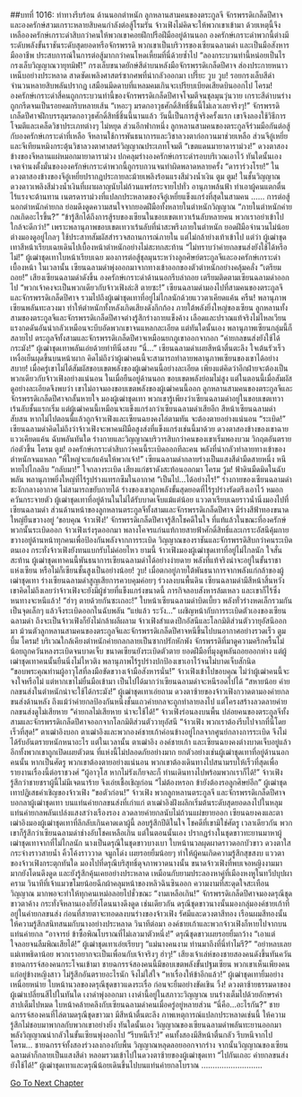 ##บทที่ 1016: ท่าทางรีบร้อน
ด้านนอกตำหนัก ลูกหลานสามคนของตระกูลจี จักรพรรดิเกล็ดปีศาจ และองครักษ์สวมเกราะหลายสิบคนกำลังต่อสู้โรมรัน
จ้าวเฟิงไม่คิดจะให้พวกเขาเข้ามา ด้วยเหตุนี้จึงเหลือองครักษ์เกราะดำสิบกว่าคนให้พวกเขาคอยฝึกปรือฝีมืออยู่ด้านนอก
องครักษ์เกราะดำพวกนี้ต่างมีระดับพลังขั้นราชันระดับสุดยอดหรือจักรพรรดิ พวกเขาเป็นบริวารของเซียนฉลามดำ และเป็นมือสังหารมืออาชีพ ประสบการณ์ในการต่อสู้มากกว่าคนโหดเหี้ยมที่นี่ด้วยซ้ำไป
“ลองกระบวนท่านี้หน่อยเป็นไร กรงเล็บวิญญาณวายุทมิฬ!”
กรงเล็บขนาดยักษ์สีดำบนหลังมือจักรพรรดิเกล็ดปีศาจ ส่องประกายหนาวเหน็บอย่างประหลาด สาดซัดเพลิงศาสตร์ซากศพที่น่ากลัวออกมา
เปรี๊ยะ วูบ วูบ!
รอยกรงเล็บสีดำจำนวนหลายสิบพลันปรากฏ เสมือนมีดดาบที่แหลมคมเกินจะเปรียบเบียดเสียดบินออกไป
โครม!
องครักษ์เกราะดำสี่คนถูกกระบวนท่านี้ของจักรพรรดิเกล็ดปีศาจโจมตีจนชุลมุนวุ่นวาย เกราะสีดำบนร่างถูกกรีดจนเป็นรอยคมกริบหลายเส้น
“เหอะๆ มรดกอาวุธศักดิ์สิทธิ์ชิ้นนี้ไม่เลวเลยจริงๆ!”
จักรพรรดิเกล็ดปีศาจฝึกบรรลุมรดกอาวุธศักดิ์สิทธิ์ชิ้นนี้นานแล้ว วันนี้เป็นการสู้จริงครั้งแรก เขาจึงลองใช้วิธีการโจมตีและเคล็ดวิชาประเภทต่างๆ ไม่หยุด
ส่วนอีกฟากหนึ่ง ลูกหลานสามคนของตระกูลจีร่วมมือกันต่อสู้กับองครักษ์เกราะดำที่เหลือ
จีหลานใช้การพันธนาการและวิชาลวงตาก่อกวนมาช่วยเหลือ ส่วนจีอู๋เหยี่ยและจีเทียนหมิงกระตุ้นวิชาลวงตาศาสตร์วิญญาณประเภทโจมตี
“เขตแดนมายาดาราม่วง!”
ดวงตาสองข้างของจีหลานแผ่หมอกมายาดาราม่วง ปกคลุมร่างองครักษ์เกราะดำรอบบริเวณเอาไว้
ทันใดนั้นเอง เจตจำนงตั้งมั่นขององครักษ์เกราะดำพวกนี้ถูกรบกวนจนทำผิดพลาดหลายครั้ง
“ดาราร่วงโรย!”
ในดวงตาสองข้างของจีอู๋เหยี่ยปรากฏประกายละม้ายเพลิงร้อนแรงสีม่วงน้ำเงิน
ตูม ตูม!
ในชั้นวิญญาณ ดวงดาวเพลิงสีม่วงน้ำเงินที่เผาผลาญนับไม่ถ้วนแพร่กระจายไปทั่ว อานุภาพล้นฟ้า ทำเอาผู้คนแตกตื่น ไร้แรงจะต้านทาน
เนตรดาราม่วงที่แปลกประหลาดของจีอู๋เหยี่ยแข็งแกร่งที่สุดในสามคน
……
การต่อสู้นอกตำหนักค่ายกล ย่อมดึงดูดความสนใจจากยอดฝีมือทั้งหลายในตำหนักวิญญาณ
“ภายในตำหนักค่ายกลเกิดอะไรขึ้น?”
“ข้ารู้สึกได้ถึงการสู้รบของเซียนในขอบเขตเทวาเร้นลับหลายคน พวกเราอย่าเข้าไปใกล้จะดีกว่า!”
เพราะพลานุภาพขอบเขตเทวาเร้นลับที่น่าสะพรึงภายในตำหนัก ยอดฝีมือจำนวนไม่น้อยต่างมองดูอยู่ไกลๆ ใช้ประสาทสัมผัสสำรวจสถานการณ์ภายใน แต่ไม่กล้าย่างเท้าเข้าไป
แต่ว่า ผู้เฒ่าชุดเทาสีหน้าเรียบเฉยเดินไปเบื้องหน้าตำหนักอย่างไม่สะทกสะท้าน
“ไม่ทราบว่าค่ายกลขนส่งยังใช้ได้หรือไม่!”
ผู้เฒ่าชุดเทาใบหน้าเรียบเฉย มองการต่อสู้ชุลมุนระหว่างลูกศิษย์ตระกูลจีและองครักษ์เกราะดำเบื้องหน้า
ในเวลานั้น เซียนฉลามดำพุ่งออกมาจากทางเข้าออกของตัวตำหนักอย่างคลุ้มคลั่ง
“เตรียมถอย!”
เสียงเซียนฉลามดำดังขึ้น องครักษ์เกราะดำด้านนอกรีบล่าถอย เตรียมติดตามเซียนฉลามดำออกไป
“พวกเจ้าคงจะเป็นพวกเดียวกับจ้าวเฟิงล่ะสิ ตายซะ!”
เซียนฉลามดำมองไปที่สามคนของตระกูลจีและจักรพรรดิเกล็ดปีศาจ รวมไปถึงผู้เฒ่าชุดเทาที่อยู่ไม่ไกลนักด้วยแววตาเคียดแค้น
ครืน!
พลานุภาพเซียนพลันทะลวงมา ทำให้ตำหนักทั้งหลังเกิดเสียงดังกึกก้อง
ภายใต้พลังยิ่งใหญ่ของเซียน ลูกหลานทั้งสามของตระกูลจีและจักรพรรดิเกล็ดปีศาจต่างรู้สึกร่างกายแข็งค้าง เลือดและปราณแท้จริงไม่ไหลเวียน แรงกดดันอันน่ากลัวเหมือนจะบีบอัดพวกเขาจนแหลกละเอียด
แต่ทันใดนั้นเอง พลานุภาพเซียนกลุ่มนี้ก็สลายไป ตระกูลจีทั้งสามและจักรพรรดิเกล็ดปีศาจเหมือนยกภูเขาออกจากอก
“ค่ายกลขนส่งยังใช้ได้กระมัง!”
ผู้เฒ่าชุดเทาพลันเอ่ยด้วยท่าทีนิ่งสงบ
“นี่…”
เซียนฉลามดำเผยสีหน้าตื่นตะลึง ใจเต้นรัวเร็ว เหงื่อเย็นผุดขึ้นบนหน้าผาก
คิดไม่ถึงว่าผู้เฒ่าคนนี้จะสามารถทำลายพลานุภาพเซียนของเขาได้อย่างสบาย!
เมื่อครู่เขาไม่ได้สัมผัสขอบเขตพลังของผู้เฒ่าคนนี้อย่างละเอียด เพียงแต่คิดว่าอีกฝ่ายจะต้องเป็นพวกเดียวกับจ้าวเฟิงอย่างแน่นอน ในเมื่อยืนอยู่ด้านนอก ขอบเขตพลังย่อมไม่สูง
แต่ในตอนนี้เมื่อสัมผัสดูอย่างละเอียดจึงพบว่า เขาไม่อาจมองขอบเขตพลังของผู้เฒ่าคนนี้ออก
ลูกหลานสามคนของตระกูลจีและจักรพรรดิเกล็ดปีศาจกลั้นหายใจ มองผู้เฒ่าชุดเทา
พวกเขารู้เพียงว่าเซียนฉลามดำอยู่ในขอบเขตเทวาเร้นลับชั้นแรกเริ่ม แต่ผู้เฒ่าคนนี้เหมือนจะแข็งแกร่งกว่าเซียนฉลามดำเสียอีก
สีหน้าเซียนฉลามดำสับสน หากไม่ไปตอนนี้แล้วถูกจ้าวเฟิงและเซียนฉยงคงไล่ตามทัน จะต้องตายอย่างแน่นอน
“ระเบิด!”
เซียนฉลามดำคิดไม่ถึงว่าจ้าวเฟิงจะพาคนฝีมือสูงส่งที่แข็งแกร่งเช่นนี้มาด้วย ดวงตาสองข้างของเขาฉายแววเคียดแค้น
ฉับพลันทันใด ร่างกายและวิญญาณบริวารสิบกว่าคนของเขาเริ่มพองบวม วิกฤตอันตรายก่อตัวขึ้น
โครม ตูม!
องครักษ์เกราะดำสิบกว่าคนนี้ระเบิดออกทีละคน พลังที่น่ากลัวทำลายทางเข้าของตำหนักจนแหลก
“พี่ใหญ่จะแก้แค้นให้พวกเจ้า!”
เซียนฉลามดำกลายร่างเป็นแสงสีดำมืดสายหนึ่ง หนีหายไปไกลลิบ
“กลับมา!”
ใจกลางระเบิด เสียงแก่ชราดังสะท้อนออกมา
โครม วู้ม!
ฟ้าดินมืดมิดในฉับพลัน พลานุภาพยิ่งใหญ่ที่ไร้รูปร่างแทรกซึมในอากาศ
“เป็นไป…ได้อย่างไร!”
ร่างกายของเซียนฉลามดำชะงักกลางอากาศ ไม่สามารถขยับกายได้ ร่างของเขาถูกพลังขั้นสุดยอดที่ไร้รูปร่างรัดตรึงเอาไว้
หมอกควันกระจายตัว ผู้เฒ่าชุดเทาที่อยู่ด้านในไม่ได้รับบาดเจ็บแม้แต่น้อย แววตาเรียบเฉยราวน้ำนิ่งมองไปที่เซียนฉลามดำ
ส่วนด้านหน้าของลูกหลานตระกูลจีทั้งสามและจักรพรรดิเกล็ดปีศาจ มีร่างสีฟ้าทองขนาดใหญ่ยืนขวางอยู่
‘ขอบคุณ จ้าวเฟิง!’
จักรพรรดิเกล็ดปีศาจรู้สึกโชคดีในใจ
ที่แท้แล้วในขณะที่องครักษ์พวกนั้นระเบิดออก จ้าวเฟิงเร่งรุดออกมา พลางโคจรแก่นแท้กายสายฟ้าศักดิ์สิทธิ์และเกราะอัสนีคุ้มกาย ขวางอยู่ด้านหน้าทุกคนเพื่อป้องกันพลังจากการระเบิด
วิญญาณของราชันและจักรพรรดิสิบกว่าคนระเบิดตนเอง กระทั่งจ้าวเฟิงยังทนแบกรับไม่ค่อยไหว
ยามนี้ จ้าวเฟิงมองผู้เฒ่าชุดเทาที่อยู่ไม่ไกลนัก ใจสั่นสะท้าน
ผู้เฒ่าชุดเทาคนนี้พันธนาการเซียนฉลามดำได้อย่างง่ายดาย พลังที่แท้จริงน่าจะอยู่ในขั้นราชาแห่งเซียน หรือไม่ก็เซียนชั้นสูงเป็นอย่างน้อย!
วูบ!
เมื่อตกอยู่ภายใต้พันธนาการจากพลังแก่กล้าของผู้เฒ่าชุดเทา ร่างเซียนฉลามดำสูญเสียการควบคุมค่อยๆ ร่วงลงบนพื้นดิน
เซียนฉลามดำมีสีหน้าสิ้นหวัง เขาคิดไม่ถึงเลยว่าจ้าวเฟิงจะยังมีผู้ช่วยที่แข็งแกร่งขนาดนี้ ภารกิจลอบสังหารล้มเหลว และเขาก็ไร้ซึ่งหนทางจะหนีแล้ว!
“ฮ่าๆ ตายด้วยกันซะเถอะ!”
ใบหน้าเซียนฉลามดำบิดเบี้ยว พลังทั่วร่างหดเล็กรวมกันเป็นจุดเล็กๆ แล้วจึงระเบิดออกในฉับพลัน
“แย่แล้ว ระวัง…”
เผชิญหน้ากับการระเบิดตัวเองของเซียนฉลามดำ ถึงจะเป็นจ้าวเฟิงก็ยังไม่กล้าผลีผลาม
จ้าวเฟิงสำแดงปีกอัสนีและโลกมิติส่วนตัววายุอัสนีออกมา ม้วนตัวลูกหลานสามคนของตระกูลจีและจักรพรรดิเกล็ดปีศาจหนีขึ้นไปบนอากาศอย่างรวดเร็ว
ตูม บึ้ม โครม!
บริเวณใกล้เคียงตำหนักค่ายกลกลายเป็นซากปรักหักพัง จักรพรรดิที่มาดูความครึกครื้นไม่น้อยถูกควันหลงระเบิดจนบาดเจ็บ
ขนาดเซียนยังระเบิดตัวตาย ยอดฝีมือที่มุงดูพลันถอยออกห่าง
แต่ผู้เฒ่าชุดเทาคนนั้นยืนนิ่งไม่ไหวติง พลานุภาพไร้รูปร่างปกป้องเขาเอาไว้จนไม่บาดเจ็บสักนิด
“ขอบพระคุณท่านผู้อาวุโสที่ลงมือขัดขวางเจ้ามือสังหารนั่น!”
จ้าวเฟิงเข้าไปขอบคุณ
ไม่ว่าผู้เฒ่าคนนี้จะจงใจหรือไม่ แต่หากเขาไม่ยื่นมือเข้ามา เป็นไปได้มากว่าเซียนฉลามดำจะหนีรอดไปได้
“สหายน้อย ค่ายกลขนส่งในตำหนักน่าจะใช้ได้กระมัง!”
ผู้เฒ่าชุดเทาเอ่ยถาม
ดวงตาซ้ายของจ้าวเฟิงกวาดตามองค่ายกลขนส่งด้านหลัง ถึงแม้ว่าค่ายกลป้องกันหนึ่งชั้นแถวค่ายกลจะถูกทำลายลงไป แต่โครงสร้างลวดลายค่ายกลขนส่งดูไม่เสียหาย
“ค่ายกลไม่เสียหาย น่าจะใช้ได้!”
จ้าวเฟิงร่อนลงบนพื้น ปล่อยคนของตระกูลจีทั้งสามและจักรพรรดิเกล็ดปีศาจออกจากโลกมิติส่วนตัววายุอัสนี
“จ้าวเฟิง พวกเราต้องรีบไปจากที่นี่โดยเร็วที่สุด!”
ตาเฒ่าอิงบอก
ตาเฒ่าอิงและพวกองค์ชายเก้าค่อนข้างอยู่ไกลจากศูนย์กลางการระเบิด จึงไม่ได้รับอันตรายหนักหนาอะไร
แต่ในเวลานั้น ตาเฒ่าอิง องค์ชายเก้า และเซียนฉยงคงต่างบาดเจ็บอยู่แล้ว อีกทั้งพวกเขาถูกเปิดเผยตัวตน ที่แห่งนี้ไม่ปลอดภัยอย่างมาก ยกตัวอย่างเช่นผู้เฒ่าชุดเทาที่อยู่ด้านนอกคนนั้น หากเป็นศัตรู พวกเขาต้องตายอย่างแน่นอน
พวกเขาต้องเดินทางไปสนามรบให้เร็วที่สุดเพื่อรายงานเรื่องนี้ต่อราชวงศ์
“ผู้อาวุโส หากไม่รังเกียจละก็ ท่านเดินทางไปพร้อมพวกเราก็ได้!”
จ้าวเฟิงรู้สึกว่าชายชราผู้นี้ไม่มีเจตนาร้าย จึงเอ่ยเชื้อเชิญก่อน
“ไม่ต้องหรอก ข้ายังต้องรอลูกศิษย์อีก”
ผู้เฒ่าชุดเทาปฏิเสธคำเชิญของจ้าวเฟิง
“ขอตัวก่อน!”
จ้าวเฟิง พวกลูกหลานตระกูลจี และจักรพรรดิเกล็ดปีศาจบอกลาผู้เฒ่าชุดเทา
บนแท่นค่ายกลขนส่งที่เก่าแก่
ตาเฒ่าอิงฝังผลึกเริ่มต้นระดับสุดยอดลงไปในหลุม แท่นค่ายกลพลันเปล่งแสงสว่างเรืองรอง ลวดลายค่ายกลนับไม่ถ้วนแผ่ขยายออก
เซียนฉยงคงและตาเฒ่าอิงมองผู้เฒ่าชุดเทาที่ลึกลับเกินคาดเดาผู้นี้ ลอบรู้สึกปีติในใจ โชคดีที่เขามิใช่ศัตรู
เวลาเดียวกัน พวกเขาก็รู้สึกว่าเซียนฉลามดำช่างอับโชคเหลือเกิน
แต่ในตอนนั้นเอง ปรากฏร่างในชุดขาวทะยานมาหาผู้เฒ่าชุดเทาจากที่ไม่ไกลนัก
นางเป็นดรุณีในชุดขาวบางเบา ใบหน้านวลผุดผาดราวดอกบัวขาว ดวงตาใสกระจ่างราวสายน้ำ คิ้วโค้งราววาด จมูกโด่ง เผยรอยยิ้มน้อยๆ ทำให้ผู้คนเกิดความรู้สึกสุขสงบ
แววตาของจ้าวเฟิงกระตุกทันใด มองไปที่ดรุณีบริสุทธิ์ดุจภาพวาดนางนั้น
ขนาดจ้าวเฟิงที่พบเจอหญิงงามมามากยังโดนดึงดูด และยังรู้สึกคุ้นเคยอย่างประหลาด
เหมือนกับยามประลองหาคู่ที่เมืองหงหูในทวีปบุปผาคราม วินาทีที่เจ้าแมวขโมยน้อยฉีกผ้าคลุมหน้าของหลิวฉินซินออก ความงามที่สะดุดใจสะเทือนวิญญาณ มากพอจะทำให้ทุกคนเหม่อลอยไปชั่วขณะ
“งามเหลือเกิน!”
จักรพรรดิเกล็ดปีศาจมองดรุณีชุดขาวตาค้าง
กระทั่งจีหลานเองก็ยังโดนนางดึงดูด
เช่นเดียวกัน ดรุณีชุดขาวนางนั้นมองกลุ่มองค์ชายเก้าที่อยู่ในค่ายกลขนส่ง ก่อนที่สายตาจะทอดลงบนร่างของจ้าวเฟิง
รัศมีและดวงตาสีทอง เรือนผมสีทองนั้น ให้ความรู้สึกสนิทสนมกับนางอย่างประหลาด
วินาทีต่อมา องค์ชายเก้าและพวกจ้าวเฟิงก็หายไปจากบนแท่นค่ายกล
“อาจารย์ ข้าซื้อพิณโบราณที่ไม่เลวมาตัวหนึ่ง!”
ดรุณีชุดขาวเผยรอยยิ้มกว้าง
“เอาแต่ใจลอยจนลืมพิณเสียได้!”
ผู้เฒ่าชุดเทาเอ่ยเรียบๆ
“แม่นางคนงาม ท่านมาถึงที่นี่ทำไมรึ?”
“อย่าหลบเลย แม่เทพธิดาน้อย พวกเราอยากจะเป็นเพื่อนกับเจ้าจริงๆ ฮ่าๆ!”
เสียงเจ้าเล่ห์ของชายสองคนดังขึ้นทันควัน ชายฉกรรจ์สองคนกระโจนเข้ามา
ชายฉกรรจ์สองคนนี้มีขอบเขตพลังขั้นปฐมเซียน พวกเขาเห็นเพียงคนแก่อยู่ข้างหญิงสาว ไม่รู้สึกอันตรายอะไรนัก จึงไม่ใส่ใจ
“หาเรื่องให้ข้าอีกแล้ว!”
ผู้เฒ่าชุดเทายิ้มอย่างเหนื่อยหน่าย
ใบหน้านวลของดรุณีชุดขาวแดงระเรื่อ ก่อนจะยิ้มอย่างขัดเขิน
วิ้ง!
ดวงตาซ้ายธรรมดาของผู้เฒ่าเปลี่ยนสีไปในทันใด เงาดำพุ่งออกมา
เงาดำนี้อยู่ในสภาวะวิญญาณ บนร่างเต็มไปด้วยอักษรคำสาปเต็มไปหมด ใบหน้าคล้ายคลึงกับเซียนฉลามดำคนเมื่อครู่อยู่หลายส่วน
“นี่คือ…อะไรกัน?”
ชายฉกรรจ์สองคนที่ไล่ตามดรุณีชุดขาวมา มีสีหน้าตื่นตะลึง
ภาพเหตุการณ์แปลกประหลาดเช่นนี้ ให้ความรู้สึกไม่ชอบมาพากลกับพวกเขาอย่างยิ่ง
ทันใดนั้นเอง วิญญาณของเซียนฉลามดำพลันทะยานออกมา พลังวิญญาณน่ากลัวในขั้นเซียนพุ่งออกไป
“รีบหนีเร็ว!”
คนทั้งสองมีสีหน้าตื่นกลัว รีบหนีจากไป
โครม…
ชายฉกรรจ์ทั้งสองร่วงลงกองกับพื้น วิญญาณหลุดลอยออกจากร่าง จากนั้นวิญญาณของเซียนฉลามดำก็กลายเป็นแสงสีดำ หลอมรวมเข้าไปในดวงตาซ้ายของผู้เฒ่าชุดเทา
“ไปกันเถอะ ค่ายกลขนส่งยังใช้ได้!”
ผู้เฒ่าชุดเทาและดรุณีน้อยเดินขึ้นไปบนแท่นค่ายกลโบราณ
………………………


[Go To Next Chapter]( ./254.md)
